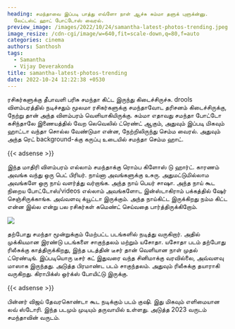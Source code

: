 ```yaml
---
heading: சமந்தாவை இப்படி பாத்து எவ்ளோ நாள் ஆச்சு சும்மா தளுக் புளுக்ன்னு.
  லேட்டஸ்ட் ஹாட் போட்டோஸ் வைரல்.
preview_image: /images/2022/10/24/samantha-latest-photos-trending.jpeg
image_resize: /cdn-cgi/image/w=640,fit=scale-down,q=80,f=auto
categories: cinema
authors: Santhosh
tags:
  - Samantha
  - Vijay Deverakonda
title: samantha-latest-photos-trending
date: 2022-10-24 12:22:38 +0530
---
```

ரசிகர்களுக்கு தீபாவளி பரிசு சமந்தா கிட்ட இருந்து கிடைச்சிருச்சு. drools விளம்பரத்தில் நடிச்சதும் மூலமா ரசிகர்களுக்கு சமந்தாவோட தரிசனம் கிடைச்சிருக்கு, நேற்று தான் அந்த விளம்பரம் வெளியாகியிருக்கு. சும்மா எதாவது சமந்தா போட்டோ கசிந்தாலே இணையத்தில் வேற லெவெலில் ட்ரெண்ட் ஆகும், அதுவும் இப்படி மிகவும் ஹாட்டா வந்தா சொல்ல வேண்டுமா என்ன, நேற்றிலிருந்து செம்ம வைரல். அதுவும் அந்த ரெட் background-க்கு கருப்பு உடையில் சமந்தா செம்ம ஹாட்.

{{< adsense >}}

இந்த மாதிரி விளம்பரம் எல்லாம் சமந்தாக்கு ரொம்ப கிளோஸ் டு ஹார்ட். காரணம் அவங்க வந்து ஒரு பெட் பிரியர். நாய்னா அவங்களுக்கு உசுரு. அதுமட்டுமில்லாம அவங்களே ஒரு நாய் வளர்த்து வர்றாங்க. அந்த நாய் பெயர் சாஷா. அந்த நாய் கூட நிறைய போட்டோஸ்/videos எல்லாம் அவங்களோட இன்ஸ்டாகிராம் பக்கத்தில் ஷேர் செஞ்சிருக்காங்க. அவ்வளவு க்யூட்டா இருக்கும். அந்த நாய்கிட்ட இருக்கிறது நம்ம கிட்ட என்ன இல்ல என்று பல ரசிகர்கள் கமெண்ட் செய்வதை பார்த்திருக்கிறோம்.

![](/images/2022/10/24/samantha-latest-photos-trending-1.jpeg)

தற்போது சமந்தா மூன்றுக்கும் மேற்பட்ட படங்களில் நடித்து வருகிறார். அதில் முக்கியமான இரண்டு படங்களை சாகுந்தலம் மற்றும் யசோதா. யசோதா படம் தற்போது ரிலீசுக்கு காத்திருக்கிறது, இந்த படத்தின் டீசர் தான் வெளியான நாள் முதல் ட்ரெண்டிங். இப்படியொரு டீசர் கட் இதுவரை வந்த சினிமாக்கு வரவில்லை, அவ்வளவு மாஸாக இருந்தது. அடுத்த பிரமாண்ட படம் சாகுந்தலம். அதுவும் ரிலீசுக்கு தயாராகி வருகிறது. கிராபிக்ஸ் ஒர்க்ஸ் போயிட்டு இருக்கு.

{{< adsense >}}

பின்னர் விஜய் தேவரகொண்டா கூட நடிக்கும் படம் குஷி. இது மிகவும் எளிமையான லவ் ஸ்டோரி. இந்த படமும் முடியும் தருவாயில் உள்ளது. அடுத்த 2023 வருடம் சமந்தாவின் வருடம்.